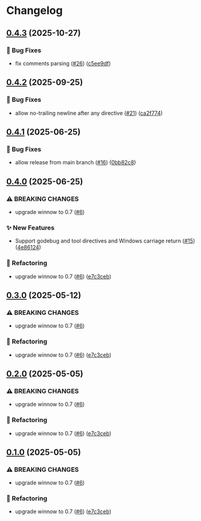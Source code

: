 # Changelog

## [0.4.3](https://github.com/baz-scm/gomod-parser/compare/v0.4.2...v0.4.3) (2025-10-27)


### 🐛 Bug Fixes

* fix comments parsing ([#26](https://github.com/baz-scm/gomod-parser/issues/26)) ([c5ee9df](https://github.com/baz-scm/gomod-parser/commit/c5ee9df739ae81ce8178baae76ef6348f4dcbd31))

## [0.4.2](https://github.com/baz-scm/gomod-parser/compare/v0.4.1...v0.4.2) (2025-09-25)


### 🐛 Bug Fixes

* allow no-trailing newline after any directive ([#21](https://github.com/baz-scm/gomod-parser/issues/21)) ([ca2f774](https://github.com/baz-scm/gomod-parser/commit/ca2f774b4c58d8bf82ef162b13547f1e71ccf7b6))

## [0.4.1](https://github.com/baz-scm/gomod-parser/compare/v0.4.0...v0.4.1) (2025-06-25)


### 🐛 Bug Fixes

* allow release from main branch ([#16](https://github.com/baz-scm/gomod-parser/issues/16)) ([0bb82c8](https://github.com/baz-scm/gomod-parser/commit/0bb82c8737f240f8ba0f5b954c208f4e928a1b7c))

## [0.4.0](https://github.com/baz-scm/gomod-parser/compare/v0.3.0...v0.4.0) (2025-06-25)


### ⚠ BREAKING CHANGES

* upgrade winnow to 0.7 ([#6](https://github.com/baz-scm/gomod-parser/issues/6))

### ✨ New Features

* Support godebug and tool directives and Windows carriage return ([#15](https://github.com/baz-scm/gomod-parser/issues/15)) ([4e86124](https://github.com/baz-scm/gomod-parser/commit/4e86124a96ce7d2f998d63805b9c8c59affa9447))


### 🔄 Refactoring

* upgrade winnow to 0.7 ([#6](https://github.com/baz-scm/gomod-parser/issues/6)) ([e7c3ceb](https://github.com/baz-scm/gomod-parser/commit/e7c3cebc11731d1a7767e694a838952e10bc4184))

## [0.3.0](https://github.com/baz-scm/gomod-parser/compare/v0.2.0...v0.3.0) (2025-05-12)


### ⚠ BREAKING CHANGES

* upgrade winnow to 0.7 ([#6](https://github.com/baz-scm/gomod-parser/issues/6))

### 🔄 Refactoring

* upgrade winnow to 0.7 ([#6](https://github.com/baz-scm/gomod-parser/issues/6)) ([e7c3ceb](https://github.com/baz-scm/gomod-parser/commit/e7c3cebc11731d1a7767e694a838952e10bc4184))

## [0.2.0](https://github.com/baz-scm/gomod-parser/compare/v0.1.0...v0.2.0) (2025-05-05)


### ⚠ BREAKING CHANGES

* upgrade winnow to 0.7 ([#6](https://github.com/baz-scm/gomod-parser/issues/6))

### 🔄 Refactoring

* upgrade winnow to 0.7 ([#6](https://github.com/baz-scm/gomod-parser/issues/6)) ([e7c3ceb](https://github.com/baz-scm/gomod-parser/commit/e7c3cebc11731d1a7767e694a838952e10bc4184))

## [0.1.0](https://github.com/baz-scm/gomod-parser/compare/v0.0.3...v0.1.0) (2025-05-05)


### ⚠ BREAKING CHANGES

* upgrade winnow to 0.7 ([#6](https://github.com/baz-scm/gomod-parser/issues/6))

### 🔄 Refactoring

* upgrade winnow to 0.7 ([#6](https://github.com/baz-scm/gomod-parser/issues/6)) ([e7c3ceb](https://github.com/baz-scm/gomod-parser/commit/e7c3cebc11731d1a7767e694a838952e10bc4184))
